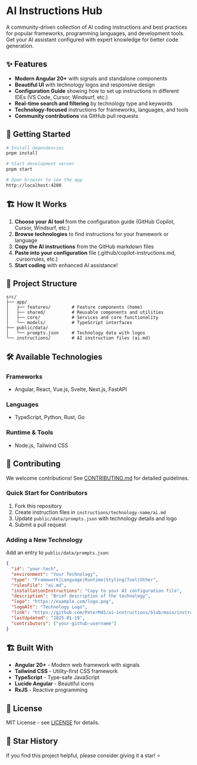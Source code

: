 # AI Instructions Hub

A community-driven collection of AI coding instructions and best practices for popular frameworks, programming languages, and development tools. Get your AI assistant configured with expert knowledge for better code generation.

## ✨ Features

- **Modern Angular 20+** with signals and standalone components
- **Beautiful UI** with technology logos and responsive design
- **Configuration Guide** showing how to set up instructions in different IDEs (VS Code, Cursor, Windsurf, etc.)
- **Real-time search and filtering** by technology type and keywords
- **Technology-focused** instructions for frameworks, languages, and tools
- **Community contributions** via GitHub pull requests

## 🚀 Getting Started

```bash
# Install dependencies
pnpm install

# Start development server
pnpm start

# Open browser to see the app
http://localhost:4200
```

## 🏗️ How It Works

1. **Choose your AI tool** from the configuration guide (GitHub Copilot, Cursor, Windsurf, etc.)
2. **Browse technologies** to find instructions for your framework or language
3. **Copy the AI instructions** from the GitHub markdown files
4. **Paste into your configuration** file (.github/copilot-instructions.md, .cursorrules, etc.)
5. **Start coding** with enhanced AI assistance!

## 📁 Project Structure

```
src/
├── app/
│   ├── features/        # Feature components (home)
│   ├── shared/          # Reusable components and utilities
│   ├── core/            # Services and core functionality
│   └── models/          # TypeScript interfaces
├── public/data/
│   └── prompts.json     # Technology data with logos
└── instructions/        # AI instruction files (ai.md)
```

## 🛠️ Available Technologies

### Frameworks

- Angular, React, Vue.js, Svelte, Next.js, FastAPI

### Languages

- TypeScript, Python, Rust, Go

### Runtime & Tools

- Node.js, Tailwind CSS

## 🤝 Contributing

We welcome contributions! See [CONTRIBUTING.md](CONTRIBUTING.md) for detailed guidelines.

### Quick Start for Contributors

1. Fork this repository
2. Create instruction files in `instructions/technology-name/ai.md`
3. Update `public/data/prompts.json` with technology details and logo
4. Submit a pull request

### Adding a New Technology

Add an entry to `public/data/prompts.json`:

```json
{
  "id": "your-tech",
  "environment": "Your Technology",
  "type": "Framework|Language|Runtime|Styling|Tool|Other",
  "rulesFile": "ai.md",
  "installationInstructions": "Copy to your AI configuration file",
  "description": "Brief description of the technology",
  "logo": "https://example.com/logo.png",
  "logoAlt": "Technology Logo",
  "link": "https://github.com/PeterM45/ai-instructions/blob/main/instructions/your-tech/ai.md",
  "lastUpdated": "2025-01-19",
  "contributors": ["your-github-username"]
}
```

## 🏗️ Built With

- **Angular 20+** - Modern web framework with signals
- **Tailwind CSS** - Utility-first CSS framework
- **TypeScript** - Type-safe JavaScript
- **Lucide Angular** - Beautiful icons
- **RxJS** - Reactive programming

## 📄 License

MIT License - see [LICENSE](LICENSE) for details.

## 🌟 Star History

If you find this project helpful, please consider giving it a star! ⭐
